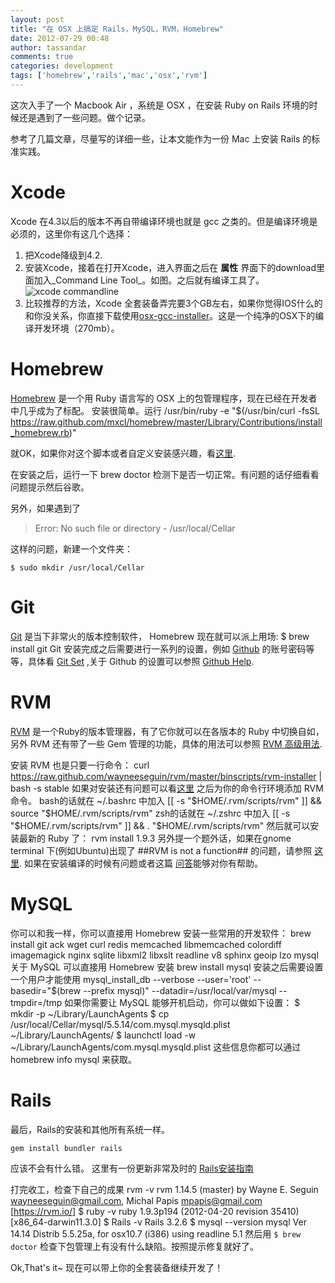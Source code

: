 ```yaml
---
layout: post
title: "在 OSX 上搞定 Rails，MySQL，RVM，Homebrew"
date: 2012-07-29 00:48
author: tassandar
comments: true
categories: development
tags: ['homebrew','rails','mac','osx','rvm']
---
```

这次入手了一个 Macbook Air ，系统是 OSX ，在安装 Ruby on Rails 环境的时候还是遇到了一些问题。做个记录。

参考了几篇文章，尽量写的详细一些，让本文能作为一份 Mac 上安装 Rails 的标准实践。

# Xcode

Xcode 在4.3以后的版本不再自带编译环境也就是 gcc 之类的。但是编译环境是必须的，这里你有这几个选择：

1. 把Xcode降级到4.2.
2. 安装Xcode，接着在打开Xcode，进入界面之后在 __属性__ 界面下的download里面加入_Command Line Tool_。如图。之后就有编译工具了。
![xcode commandline](http://www.railschina.org/images/xcode-screenshot.png)
3. 比较推荐的方法，Xcode 全套装备弄完要3个GB左右，如果你觉得IOS什么的和你没关系，你直接下载使用[osx-gcc-installer](https://github.com/kennethreitz/osx-gcc-installer)。这是一个纯净的OSX下的编译开发环境（270mb）。
<!--more--> 
# Homebrew

[Homebrew](mxcl.github.com/homebrew/) 是一个用 Ruby 语言写的 OSX 上的包管理程序，现在已经在开发者中几乎成为了标配。
安装很简单。运行
    /usr/bin/ruby -e "$(/usr/bin/curl -fsSL https://raw.github.com/mxcl/homebrew/master/Library/Contributions/install_homebrew.rb)"

就OK，如果你对这个脚本或者自定义安装感兴趣，看[这里](https://github.com/mxcl/homebrew/wiki/Installation).

在安装之后，运行一下
    brew doctor
检测下是否一切正常。有问题的话仔细看看问题提示然后谷歌。

另外，如果遇到了

> Error: No such file or directory - /usr/local/Cellar

这样的问题，新建一个文件夹：

    $ sudo mkdir /usr/local/Cellar

# Git 

[Git](http://git-scm.com/) 是当下非常火的版本控制软件， Homebrew 现在就可以派上用场:
    $ brew install git
Git 安装完成之后需要进行一系列的设置，例如 [Github](https//github.com) 的账号密码等等，具体看 [Git Set](https://help.github.com/articles/set-up-git) ,关于 Github 的设置可以参照 [Github Help](https://help.github.com/).

# RVM

[RVM](https://rvm.io) 是一个Ruby的版本管理器，有了它你就可以在各版本的 Ruby 中切换自如，另外 RVM 还有带了一些 Gem 管理的功能，具体的用法可以参照 [RVM 高级用法](http://ruby-china.org/wiki/rvm-guide).

安装 RVM 也是只要一行命令：
    curl https://raw.github.com/wayneeseguin/rvm/master/binscripts/rvm-installer | bash -s stable
如果对安装还有问题可以看[这里](https://rvm.io/rvm/install/)
之后为你的命令行环境添加 RVM 命令。
bash的话就在 ~/.bashrc 中加入 
    [[ -s "$HOME/.rvm/scripts/rvm" ]] && source "$HOME/.rvm/scripts/rvm"
zsh的话就在 ~/.zshrc 中加入
    [[ -s "$HOME/.rvm/scripts/rvm" ]] && . "$HOME/.rvm/scripts/rvm" 
然后就可以安装最新的 Ruby 了：
    rvm install 1.9.3
另外提一个题外话，如果在gnome terminal 下(例如Ubuntu)出现了 ##RVM is not a function## 的问题，请参照 [这里](https://rvm.io/integration/gnome-terminal/).
如果在安装编译的时候有问题或者这篇 [问答](http://stackoverflow.com/questions/9651670/issue-updating-ruby-on-mac-with-xcode-4-3-1/9651747#9651747)能够对你有帮助。

# MySQL

你可以和我一样，你可以直接用 Homebrew 安装一些常用的开发软件：
    brew install git ack wget curl redis memcached libmemcached colordiff imagemagick nginx sqlite libxml2 libxslt readline v8 sphinx geoip lzo mysql
关于 MySQL 可以直接用 Homebrew 安装
    brew install mysql
安装之后需要设置一个用户才能使用
     mysql_install_db --verbose --user='root' --basedir="$(brew --prefix mysql)" --datadir=/usr/local/var/mysql --tmpdir=/tmp
如果你需要让 MySQL 能够开机启动，你可以做如下设置：
    $ mkdir -p ~/Library/LaunchAgents
    $ cp /usr/local/Cellar/mysql/5.5.14/com.mysql.mysqld.plist ~/Library/LaunchAgents/
    $ launchctl load -w ~/Library/LaunchAgents/com.mysql.mysqld.plist
这些信息你都可以通过
    homebrew info mysql
来获取。

# Rails
最后，Rails的安装和其他所有系统一样。

    gem install bundler rails

应该不会有什么错。
这里有一份更新非常及时的 [Rails安装指南](http://railsapps.github.com/installing-rails.html)

打完收工，检查下自己的成果
    rvm -v
    rvm 1.14.5 (master) by Wayne E. Seguin <wayneeseguin@gmail.com>, Michal Papis <mpapis@gmail.com> [https://rvm.io/]
    $ ruby -v
    ruby 1.9.3p194 (2012-04-20 revision 35410) [x86_64-darwin11.3.0]
    $ Rails -v
    Rails 3.2.6
    $ mysql --version
    mysql  Ver 14.14 Distrib 5.5.25a, for osx10.7 (i386) using readline 5.1
然后用
`$ brew doctor`
检查下包管理上有没有什么缺陷。按照提示修复就好了。

Ok,That's it~
现在可以带上你的全套装备继续开发了！

